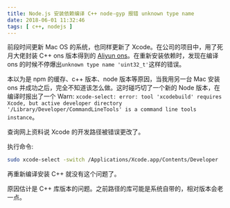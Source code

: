 ```yaml
---
title: Node.js 安装依赖编译 C++ node-gyp 报错 unknown type name 
date: 2018-06-01 11:32:46
tags: [ c++, nodejs ]
---
```


前段时间更新 Mac OS 的系统，也同样更新了 Xcode。在公司的项目中，用了死月大佬封装 C++ ons 版本得到的 [Aliyun ons](https://github.com/XadillaX/aliyun-ons)。在重新安装依赖时，发现在编译 ons 的时候不停爆出`unknown type name 'uint32_t'`这样的错误。



本以为是 npm 的缓存、c++ 版本、node 版本等原因，当我用另一台 Mac 安装 ons 并成功之后，完全不知道该怎么做。这时碰巧切了一个新的 Node 版本，在编译时报出了一个 Warn: `xcode-select: error: tool 'xcodebuild' requires Xcode, but active developer directory '/Library/Developer/CommandLineTools' is a command line tools instance`。



查询网上资料说 Xcode 的开发路径被错误更改了。



执行命令: 

```sh
sudo xcode-select -switch /Applications/Xcode.app/Contents/Developer
```

再重新编译安装 C++ 就没有这个问题了。



原因估计是 C++ 库版本的问题。之前路径的库可能是系统自带的，相对版本会老一点。
